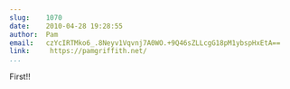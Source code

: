 ```yaml
---
slug:    1070
date:    2010-04-28 19:28:55
author:  Pam
email:   czYcIRTMko6_.8Neyv1Vqvnj7A0WO.+9Q46sZLLcgG18pM1ybspHxEtA==
link:     https://pamgriffith.net/
...
```


First!!
